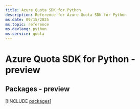 ```yaml
---
title: Azure Quota SDK for Python
description: Reference for Azure Quota SDK for Python
ms.date: 09/15/2025
ms.topic: reference
ms.devlang: python
ms.service: quota
---
```

# Azure Quota SDK for Python - preview
## Packages - preview
[!INCLUDE [packages](quota-index.md)]